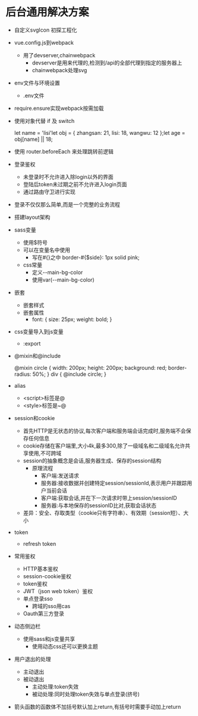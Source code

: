 # 后台通用解决方案
- 自定义svgIcon 初探工程化
- vue.config.js到webpack
    - 用了devserver,chainwebpack
        - devserver是用来代理的,检测到/api的全部代理到指定的服务器上
        - chainwebpack处理svg
- env文件与环境设置
    - .env文件
- require.ensure实现webpack按需加载
- 使用对象代替 if 及 switch

    let name = 'lisi'let obj = {
        zhangsan: 21,
        lisi: 18,
        wangwu: 12
    };let age = obj[name] || 18;

- 使用 router.beforeEach 来处理跳转前逻辑
- 登录鉴权
    - 未登录时不允许进入除login以外的界面
    - 登陆后token未过期之前不允许进入login页面
    - 通过路由守卫进行实现
- 登录不仅仅那么简单,而是一个完整的业务流程
- 搭建layout架构
- sass变量
    - 使用$符号
    - 可以在变量名中使用
        - 写在#{}之中   border-#{$side}: 1px solid pink;
    - css常量
        - 定义--main-bg-color
        - 使用var(--main-bg-color)
- 嵌套
    - 嵌套样式
    - 嵌套属性
        -   font: {    size: 25px;    weight: bold;  }
- css变量导入到js变量
    - :export
- @mixin和@include

    @mixin circle {
        width: 200px;
        height: 200px;
        background: red;
        border-radius: 50%;
    }
    div {
       @include circle;
    }

- alias
    - \<script\>标签是@
    - \<style\>标签是~@
- session和cookie
    - 首先HTTP是无状态的协议,每次客户端和服务端会话完成时,服务端不会保存任何信息
    - cookie存储在客户端里,大小4k,最多300,除了一级域名和二级域名允许共享使用,不可跨域
    - session的抽象概念是会话,服务器生成、保存的session结构
        - 原理流程
            - 客户端:发送请求
            - 服务器:接收数据并创建特定session/sessionId,表示用户并跟踪用户当前会话
            - 客户端:获取会话,并在下一次请求时带上session/sessionID
            - 服务器:与本地保存的sessionID比对,获取会话状态
    - 差异：安全、存取类型（cookie只有字符串）、有效期（session短）、大小
- token
    - refresh token
- 常用鉴权
    - HTTP基本鉴权
    - session-cookie鉴权
    - token鉴权
    - JWT（json web token）鉴权
    - 单点登录sso
        - 跨域的sso用cas
    - Oauth第三方登录
- 动态侧边栏
    - 使用sass和js变量共享
        - 使用动态css还可以更换主题
- 用户退出的处理
	- 主动退出
	- 被动退出
		- 主动处理:token失效
		- 被动处理:同时处理token失效与单点登录(挤号)
- 箭头函数的函数体不加括号默认加上return,有括号时需要手动加上return